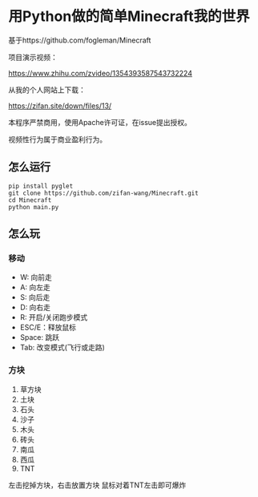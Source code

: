 # 用Python做的简单Minecraft我的世界

基于https://github.com/fogleman/Minecraft

项目演示视频：

https://www.zhihu.com/zvideo/1354393587543732224

从我的个人网站上下载：

https://zifan.site/down/files/13/

本程序严禁商用，使用Apache许可证，在issue提出授权。

视频性行为属于商业盈利行为。

## 怎么运行

```shell
pip install pyglet
git clone https://github.com/zifan-wang/Minecraft.git
cd Minecraft
python main.py
```

## 怎么玩
### 移动
- W: 向前走
- A: 向左走
- S: 向后走
- D: 向右走
- R: 开启/关闭跑步模式
- ESC/E：释放鼠标
- Space: 跳跃
- Tab: 改变模式(飞行或走路)
### 方块

1. 草方块
2. 土块
3. 石头
4. 沙子
5. 木头
6. 砖头
7. 南瓜
8. 西瓜
9. TNT

左击挖掉方块，右击放置方块
鼠标对着TNT左击即可爆炸
